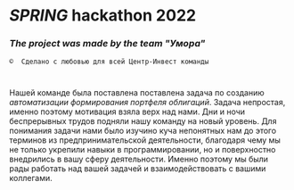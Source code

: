 # ***SPRING*** hackathon 2022
### ***The project was made by the team "Умора"***
    ©  Сделано с любовью для всей Центр-Инвест команды
#
Нашей команде была поставлена поставлена задача 
по созданию *автоматизации формирования портфеля облигаций*. 
Задача непростая, именно поэтому мотивация 
взяла верх над нами. Дни и ночи беспрерывных 
трудов подняли нашу команду на новый уровень. Для понимания задачи нами было изучино куча непонятных 
нам до этого терминов из предпринимательской деятельности, 
благодаря чему мы не только укрепили навыки в программировании, 
но и поверхностно внедрились в вашу сферу деятельности.
Именно поэтому мы были рады работать над вашей задачей и 
взаимодействовать с вашими коллегами.
#

